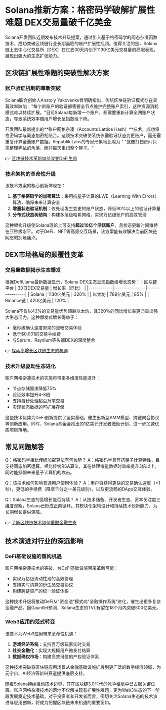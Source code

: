 # Solana推新方案：格密码学破解扩展性难题 DEX交易量破千亿美金

Solana开发团队近期发布技术升级提案，通过引入基于格密码学的同态杂凑函数技术，成功突破区块链行业长期面临的账户扩展性瓶颈。值得关注的是，Solana链上去中心化交易所（DEX）在过去30天内创下1130亿美元交易量的亮眼表现，展现出强大的生态扩张能力。

## 区块链扩展性难题的突破性解决方案

### 账户验证机制的革新突破
Solana联合创始人Anatoly Yakovenko曾明确指出，传统区块链验证模式存在显著效率缺陷："每个新账户的验证都需要全节点维护完整账户索引，这种资源消耗模式难以持续扩展。"目前Solana每新增一个账户，都需要重新计算全网账户状态，导致系统效率随用户增长呈指数级下降。

开发团队最新提出的**账户网格杂凑（Accounts Lattice Hash）**技术，成功将格密码学与同态加密相结合。这项技术突破使系统仅需验证状态变更账户，而无需重复计算全量账户数据。Republik Labs的专家形象地比喻为："就像打扫房间只需整理弄乱的角落，而非每天重扫整个屋子。"

👉 [区块链技术革新如何改变DeFi生态](https://bit.ly/okx_welcome)

### 技术架构的革命性升级
该技术方案的核心创新体现在：
1. **基于格密码学的加密算法**：采用抗量子计算的LWE（Learning With Errors）算法，确保未来计算安全
2. **增量状态验证机制**：仅处理发生变更的账户状态，降低90%以上的验证计算量
3. **分布式状态树结构**：构建多层级哈希网格，实现万亿级账户的高效管理

这种架构升级使Solana理论上可支持**超过10亿个活跃账户**，且状态更新时间维持在亚秒级水平。对于DeFi、NFT等高频交互场景，该方案能有效解决当前区块链网络的拥堵痛点。

## DEX市场格局的颠覆性变革

### 交易量数据揭示生态爆发
根据DefiLlama最新数据显示，Solana DEX生态呈现指数级增长态势：
| 区块链平台 | 30日DEX交易量 | 增长率（同比） |
|------------|----------------|----------------|
| Solana     | 1130亿美元     | 320%           |
| 以太坊     | 789亿美元      | 85%            |
| Binance链  | 420亿美元      | 120%           |

Solana不仅以43%的交易量优势超越以太坊，其320%的同比增长率更凸显出强大生态活力。这种爆发式增长得益于：
- 毫秒级确认速度带来的流畅交易体验
- 低于$0.001的交易手续费
- 与Serum、Raydium等头部DEX的深度整合

👉 [探索高增长区块链生态的机遇](https://bit.ly/okx_welcome)

### 技术升级驱动生态进化
账户网格杂凑技术的实施将带来多维度性能提升：
- 节点存储需求降低75%
- 验证效率提升4-8倍
- 支持每秒处理超百万笔交易
- 实现状态数据的可扩展存储

这些技术优势为DeFi创新提供了坚实基础，催生出新型AMM模型、跨链聚合协议等创新应用。同时，Solana基金会推出的1亿美元开发者激励计划，进一步加速优质项目落地。

## 常见问题解答

Q：格密码学相比传统加密算法有何优势？
A：格密码学具有抗量子计算特性，且支持同态加密运算。相比传统RSA算法，其在处理海量数据时效率提升3倍以上，同时能抵御未来量子计算机的攻击。

Q：该技术如何影响普通用户使用体验？
A：用户将获得更快的交易确认速度（<1秒），更低的手续费（降至千分之一美元级别），以及更流畅的DApp交互体验。

Q：Solana生态的高增长能否持续？
A：从技术储备、开发者生态、资本关注度三维度观察，Solana已形成正向循环。其模块化架构设计和持续技术创新能力，为长期增长提供保障。

👉 [了解区块链技术如何重塑金融生态](https://bit.ly/okx_welcome)

## 技术演进对行业的深远影响

### DeFi基础设施的重构机遇
账户网格杂凑技术的突破，为DeFi基础设施带来革新可能：
- 实现万亿级流动性池的高效管理
- 支持实时清算的衍生品交易协议
- 构建跨链资产的统一验证体系

这种技术升级将推动DeFi从"资金池"模式向"金融操作系统"进化，催生出更多复杂金融产品。据Gauntlet预测，Solana生态的TVL有望在18个月内突破500亿美元。

### Web3应用的范式转变
该技术为Web3应用带来革命性机遇：
1. **游戏经济系统**：支持百万级玩家实时交易
2. **社交金融化**：实现大规模用户微支付结算
3. **数据确权市场**：构建高效可信的产权验证体系

这种技术突破将区块链应用场景从金融基础设施扩展到更广泛的数字经济领域，为元宇宙、AI经济等新兴赛道提供底层支持。

随着Solana持续推动技术边界，其在区块链3.0时代的竞争格局中已占据关键位置。账户网格杂凑技术的落地不仅解决现有扩展性难题，更为Web3生态的下一阶段发展奠定技术基础。对于投资者和开发者而言，密切关注Solana生态的技术演进与应用创新，将成为把握区块链未来机遇的重要窗口。